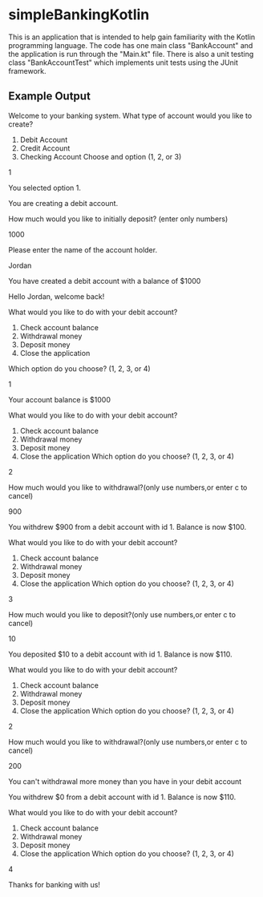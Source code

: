 # simpleBankingKotlin
This is an application that is intended to help gain familiarity with the Kotlin programming language.  The code has one main class "BankAccount" and the application is run through the "Main.kt" file.  There is also a unit testing class "BankAccountTest" which implements unit tests using the JUnit framework.

## Example Output
Welcome to your banking system.
What type of account would you like to create?
1. Debit Account
2. Credit Account
3. Checking Account
Choose and option (1, 2, or 3)

1

You selected option 1.

You are creating a debit account.

How much would you like to initially deposit? (enter only numbers)

1000

Please enter the name of the account holder.

Jordan

You have created a debit account with a balance of $1000


Hello Jordan, welcome back!

What would you like to do with your debit account?
1. Check account balance
2. Withdrawal money
3. Deposit money
4. Close the application

Which option do you choose? (1, 2, 3, or 4)

1

Your account balance is $1000

What would you like to do with your debit account?
1. Check account balance
2. Withdrawal money
3. Deposit money
4. Close the application
Which option do you choose? (1, 2, 3, or 4)

2

How much would you like to withdrawal?(only use numbers,or enter c to cancel)

900

You withdrew $900 from a debit account with id 1.  Balance is now $100.

What would you like to do with your debit account?
1. Check account balance
2. Withdrawal money
3. Deposit money
4. Close the application
Which option do you choose? (1, 2, 3, or 4)

3

How much would you like to deposit?(only use numbers,or enter c to cancel)

10

You deposited $10 to a debit account with id 1.  Balance is now $110.

What would you like to do with your debit account?
1. Check account balance
2. Withdrawal money
3. Deposit money
4. Close the application
Which option do you choose? (1, 2, 3, or 4)

2

How much would you like to withdrawal?(only use numbers,or enter c to cancel)

200

You can't withdrawal more money than you have in your debit account

You withdrew $0 from a debit account with id 1.  Balance is now $110.

What would you like to do with your debit account?
1. Check account balance
2. Withdrawal money
3. Deposit money
4. Close the application
Which option do you choose? (1, 2, 3, or 4)

4

Thanks for banking with us!

